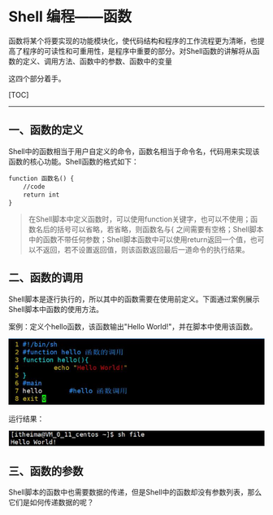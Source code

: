 # Shell 编程——函数

函数将某个将要实现的功能模块化​，使代码结构和程序的工作流程更为清晰，也提高了程序的可读性和可重用性，是程序中重要的部分。对Shell函数的讲解将从函数的定义、调用方法、函数中的参数、函数中的变量

这四个部分着手。

[TOC]



---



## 一、函数的定义

Shell中的函数相当于用户自定义的命令，函数名相当于命令名，代码用来实现该函数的核心功能。Shell函数的格式如下：

```shell
function 函数名() {
	//code
	return int
}
```

> 在Shell脚本中定义函数时，可以使用function关键字，也可以不使用；函数名后的括号可以省略，若省略，则函数名与{ 之间需要有空格；Shell脚本中的函数不带任何参数；Shell脚本函数中可以使用return返回一个值，也可以不返回，若不设置返回值，则该函数返回最后一道命令的执行结果。



## 二、函数的调用

Shell脚本是逐行执行的，所以其中的函数需要在使用前定义。下面通过案例展示Shell脚本中函数的使用方法。

案例：定义个hello函数，该函数输出"Hello World!"，并在脚本中使用该函数。



<img src="..\..\pictures\function_use_shell.jpg" style="zoom:80%;" />

运行结果：

<img src="..\..\pictures\function_use_shell_runtime.jpg" style="zoom:80%;" />



## 三、函数的参数

Shell脚本的函数中也需要数据的传递，但是Shell中的函数却没有参数列表，那么它们是如何传递数据的呢？

[Shell编程——变量]: ./shell编程（变量）	"位置变量"

